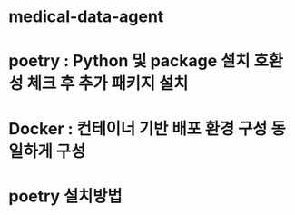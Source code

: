 # medical-data-agent

# poetry : Python 및 package 설치 호환성 체크 후 추가 패키지 설치
# Docker : 컨테이너 기반 배포 환경 구성 동일하게 구성

# poetry 설치방법
